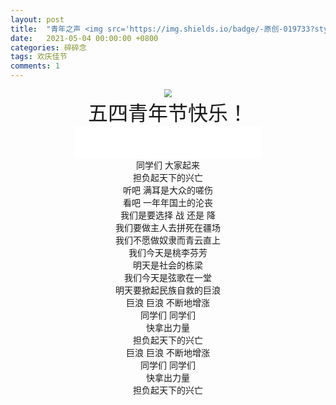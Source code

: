 ```yaml
---
layout: post
title:  "青年之声 <img src='https://img.shields.io/badge/-原创-019733?style=flat'>"
date:   2021-05-04 00:00:00 +0800
categories: 碎碎念
tags: 欢庆佳节
comments: 1
---
```


<center><img src="https://gimg2.baidu.com/image_search/src=http%3A%2F%2Ftrademark-pics-search.oss-cn-shanghai.aliyuncs.com%2Fsmall%2Fh4534360077616129.jpg&refer=http%3A%2F%2Ftrademark-pics-search.oss-cn-shanghai.aliyuncs.com&app=2002&size=f9999,10000&q=a80&n=0&g=0n&fmt=jpeg?sec=1622690174&t=b4fcbfa0302ea1a1884604f8362566ea" style="zoom: 80%;" /></center>



<center><font size='6'>五四青年节快乐！</font></center>

<center><iframe frameborder="no" border="0" marginwidth="0" marginheight="0" width=298 height=52 src="//music.163.com/outchain/player?type=2&id=5272534&auto=0&height=32"></iframe></center>

<center>同学们 大家起来</center>

<center>担负起天下的兴亡</center>

<center>听吧 满耳是大众的嗟伤</center>

<center>看吧 一年年国土的沦丧</center>

<center>我们是要选择 战 还是 降</center>

<center>我们要做主人去拼死在疆场</center>

<center>我们不愿做奴隶而青云直上</center>

<center>我们今天是桃李芬芳</center>

<center>明天是社会的栋梁</center>

<center>我们今天是弦歌在一堂</center>

<center>明天要掀起民族自救的巨浪</center>

<center>巨浪 巨浪 不断地增涨</center>

<center>同学们 同学们</center>

<center>快拿出力量</center>

<center>担负起天下的兴亡</center>

<center>巨浪 巨浪 不断地增涨</center>

<center>同学们 同学们</center>

<center>快拿出力量</center>

<center>担负起天下的兴亡</center>

